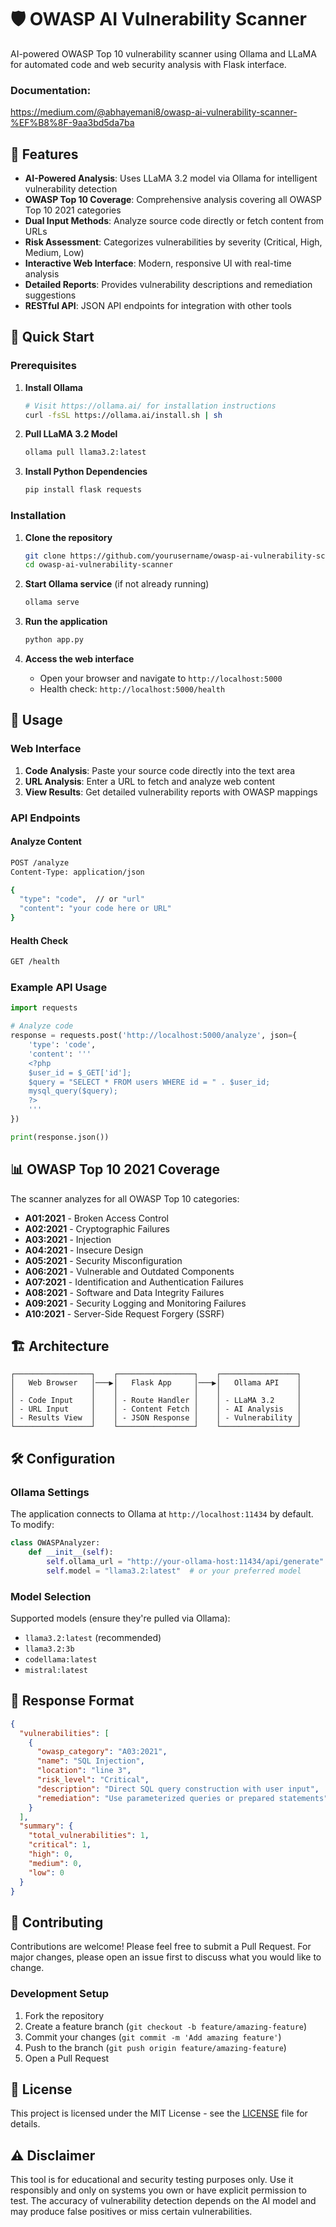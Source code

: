 # 🛡️ OWASP AI Vulnerability Scanner

AI-powered OWASP Top 10 vulnerability scanner using Ollama and LLaMA for automated code and web security analysis with Flask interface.

### Documentation: 
https://medium.com/@abhayemani8/owasp-ai-vulnerability-scanner-%EF%B8%8F-9aa3bd5da7ba

## 🌟 Features

- **AI-Powered Analysis**: Uses LLaMA 3.2 model via Ollama for intelligent vulnerability detection
- **OWASP Top 10 Coverage**: Comprehensive analysis covering all OWASP Top 10 2021 categories
- **Dual Input Methods**: Analyze source code directly or fetch content from URLs
- **Risk Assessment**: Categorizes vulnerabilities by severity (Critical, High, Medium, Low)
- **Interactive Web Interface**: Modern, responsive UI with real-time analysis
- **Detailed Reports**: Provides vulnerability descriptions and remediation suggestions
- **RESTful API**: JSON API endpoints for integration with other tools

## 🚀 Quick Start

### Prerequisites

1. **Install Ollama**
    
    ```bash
    # Visit https://ollama.ai/ for installation instructions
    curl -fsSL https://ollama.ai/install.sh | sh
    ```
    
2. **Pull LLaMA 3.2 Model**
    
    ```bash
    ollama pull llama3.2:latest
    ```
    
3. **Install Python Dependencies**
    
    ```bash
    pip install flask requests
    ```
    

### Installation

1. **Clone the repository**
    
    ```bash
    git clone https://github.com/yourusername/owasp-ai-vulnerability-scanner.git
    cd owasp-ai-vulnerability-scanner
    ```
    
2. **Start Ollama service** (if not already running)
    
    ```bash
    ollama serve
    ```
    
3. **Run the application**
    
    ```bash
    python app.py
    ```
    
4. **Access the web interface**
    
    - Open your browser and navigate to `http://localhost:5000`
    - Health check: `http://localhost:5000/health`

## 🔧 Usage

### Web Interface

1. **Code Analysis**: Paste your source code directly into the text area
2. **URL Analysis**: Enter a URL to fetch and analyze web content
3. **View Results**: Get detailed vulnerability reports with OWASP mappings

### API Endpoints

#### Analyze Content

```bash
POST /analyze
Content-Type: application/json

{
  "type": "code",  // or "url"
  "content": "your code here or URL"
}
```

#### Health Check

```bash
GET /health
```

### Example API Usage

```python
import requests

# Analyze code
response = requests.post('http://localhost:5000/analyze', json={
    'type': 'code',
    'content': '''
    <?php
    $user_id = $_GET['id'];
    $query = "SELECT * FROM users WHERE id = " . $user_id;
    mysql_query($query);
    ?>
    '''
})

print(response.json())
```

## 📊 OWASP Top 10 2021 Coverage

The scanner analyzes for all OWASP Top 10 categories:

- **A01:2021** - Broken Access Control
- **A02:2021** - Cryptographic Failures
- **A03:2021** - Injection
- **A04:2021** - Insecure Design
- **A05:2021** - Security Misconfiguration
- **A06:2021** - Vulnerable and Outdated Components
- **A07:2021** - Identification and Authentication Failures
- **A08:2021** - Software and Data Integrity Failures
- **A09:2021** - Security Logging and Monitoring Failures
- **A10:2021** - Server-Side Request Forgery (SSRF)

## 🏗️ Architecture

```
┌─────────────────┐    ┌─────────────────┐    ┌─────────────────┐
│   Web Browser   │───▶│   Flask App     │───▶│   Ollama API    │
│                 │    │                 │    │                 │
│ - Code Input    │    │ - Route Handler │    │ - LLaMA 3.2     │
│ - URL Input     │    │ - Content Fetch │    │ - AI Analysis   │
│ - Results View  │    │ - JSON Response │    │ - Vulnerability │
└─────────────────┘    └─────────────────┘    └─────────────────┘
```

## 🛠️ Configuration

### Ollama Settings

The application connects to Ollama at `http://localhost:11434` by default. To modify:

```python
class OWASPAnalyzer:
    def __init__(self):
        self.ollama_url = "http://your-ollama-host:11434/api/generate"
        self.model = "llama3.2:latest"  # or your preferred model
```

### Model Selection

Supported models (ensure they're pulled via Ollama):

- `llama3.2:latest` (recommended)
- `llama3.2:3b`
- `codellama:latest`
- `mistral:latest`

## 📝 Response Format

```json
{
  "vulnerabilities": [
    {
      "owasp_category": "A03:2021",
      "name": "SQL Injection",
      "location": "line 3",
      "risk_level": "Critical",
      "description": "Direct SQL query construction with user input",
      "remediation": "Use parameterized queries or prepared statements"
    }
  ],
  "summary": {
    "total_vulnerabilities": 1,
    "critical": 1,
    "high": 0,
    "medium": 0,
    "low": 0
  }
}
```

## 🤝 Contributing

Contributions are welcome! Please feel free to submit a Pull Request. For major changes, please open an issue first to discuss what you would like to change.

### Development Setup

1. Fork the repository
2. Create a feature branch (`git checkout -b feature/amazing-feature`)
3. Commit your changes (`git commit -m 'Add amazing feature'`)
4. Push to the branch (`git push origin feature/amazing-feature`)
5. Open a Pull Request

## 📄 License

This project is licensed under the MIT License - see the [LICENSE](https://claude.ai/chat/LICENSE) file for details.

## ⚠️ Disclaimer

This tool is for educational and security testing purposes only. Use it responsibly and only on systems you own or have explicit permission to test. The accuracy of vulnerability detection depends on the AI model and may produce false positives or miss certain vulnerabilities.

